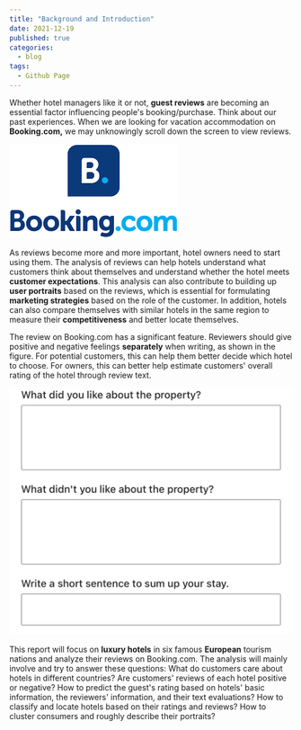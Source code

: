 ```yaml
---
title: "Background and Introduction"
date: 2021-12-19
published: true
categories:
  - blog
tags:
  - Github Page
---
```


Whether hotel managers like it or not, **guest reviews** are becoming an essential factor influencing people's booking/purchase. Think about our past experiences. When we are looking for vacation accommodation on **Booking.com,** we may unknowingly scroll down the screen to view reviews.

![fig.1 - Logo of Booking.com](https://github.com/keeea/Hotel_Review_Analysis/blob/main/assets/images/booking_logo.png?raw=true)

As reviews become more and more important, hotel owners need to start using them. The analysis of reviews can help hotels understand what customers think about themselves and understand whether the hotel meets **customer expectations**. This analysis can also contribute to building up **user portraits** based on the reviews, which is essential for formulating **marketing strategies** based on the role of the customer. In addition, hotels can also compare themselves with similar hotels in the same region to measure their **competitiveness** and better locate themselves.

The review on Booking.com has a significant feature. Reviewers should give positive and negative feelings **separately** when writing, as shown in the figure. For potential customers, this can help them better decide which hotel to choose. For owners, this can better help estimate customers' overall rating of the hotel through review text.

![fig.2 - Reviewing process on Booking.com](https://github.com/keeea/Hotel_Review_Analysis/blob/main/assets/images/booking3.jpg?raw=true)

This report will focus on **luxury hotels** in six famous **European** tourism nations and analyze their reviews on Booking.com. The analysis will mainly involve and try to answer these questions: What do customers care about hotels in different countries? Are customers' reviews of each hotel positive or negative? How to predict the guest's rating based on hotels' basic information, the reviewers' information, and their text evaluations? How to classify and locate hotels based on their ratings and reviews? How to cluster consumers and roughly describe their portraits?
